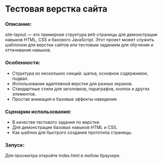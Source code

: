 # Тестовая верстка сайта
### Описание:
site-layout — это примерная структура веб-страницы для демонстрации навыков HTML, CSS и базового JavaScript. Этот проект может служить шаблоном для верстки сайтов или тестовым заданием для обучения и оттачивания навыков.

### Особенности:
* Структура из нескольких секций: шапка, основное содержимое, подвал.
* Использование адаптивной верстки для разных экранов.
* Стандартные стили для заголовков, параграфов, кнопок и других элементов.
* Простая анимация и базовые эффекты наведения.

### Сценарии использования:
* В качестве тестового задания по верстке.
* Для демонстрации базовых навыков HTML и CSS.
* Как шаблон для быстрого создания прототипа страницы.

### Запуск:
Для просмотра откройте index.html в любом браузере.
